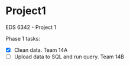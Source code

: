 # Project1
EDS 6342 - Project 1

Phase 1 tasks:
- [x] Clean data. Team 14A
- [ ] Upload data to SQL and run query. Team 14B
